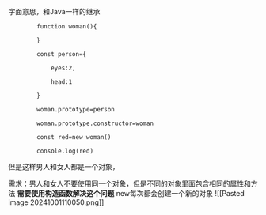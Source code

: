 字面意思，和Java一样的继承
```
        function woman(){

        }

        const person={

            eyes:2,

            head:1

        }

        woman.prototype=person

        woman.prototype.constructor=woman

        const red=new woman()

        console.log(red)
```

但是这样男人和女人都是一个对象，

需求：男人和女人不要使用同一个对象，但是不同的对象里面包含相同的属性和方法
**需要使用构造函数解决这个问题**
new每次都会创建一个新的对象
![[Pasted image 20241001110050.png]]